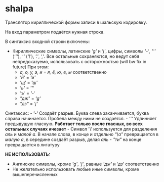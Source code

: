 # shalpa
Транслятор кириллической формы записи в шальскую кодировку. 

На вход параметром подаётся нужная строка. 

В синтаксис входной строки включены: 
  - Кириллические символы, латинские *'g'* и *'j'*, цифры, символы *'-'*, *'''* (*'\''*), *'\'* (*'\\'*), *'.'*, *','*. Все остальные сохраняются, но ведут себя непредсказуемо, использовать с осторожностью (will bw fix in future)
  При этом:
    - *а, о, у, э, и* = *я, ё, ю, е, ы* соответственно
    - *'й'* = *'и'* 
    - *'щ'* = *'ш'*
    - *'ь'* = *'\''*
    - *'ъ'* = *'-'*
    - *"дж"* = *'g'*
    - *"дз"* = *'j'*
    
  
  Синтаксис:
    - *'-'* Создаёт разрыв. Буква слева заканчивается, буква справа начинается. Пробела между ними не создаётся.
    - *'\''* Удлинняет предыдущую гласную. **Работает только после гласных, во всех остальных случаях ичезает**
    - Символ '\\' используется для разделения *аль* и *малой а*. В начале слова, в конце и отдельно *"\а"* превращается в *малую а*, в середине создаёт разрыв, делая *аль*
    - *"ти"* на конце превращается в лигатуру
    
    
**НЕ ИСПОЛЬЗОВАТЬ:**
  - Англиские символы, кроме *'g'*, *'j'*, равные *'дж'* и *'дз'* соответственно
  - Не желательно использовать любые иные символы, кроме вышеперечисленных
  
